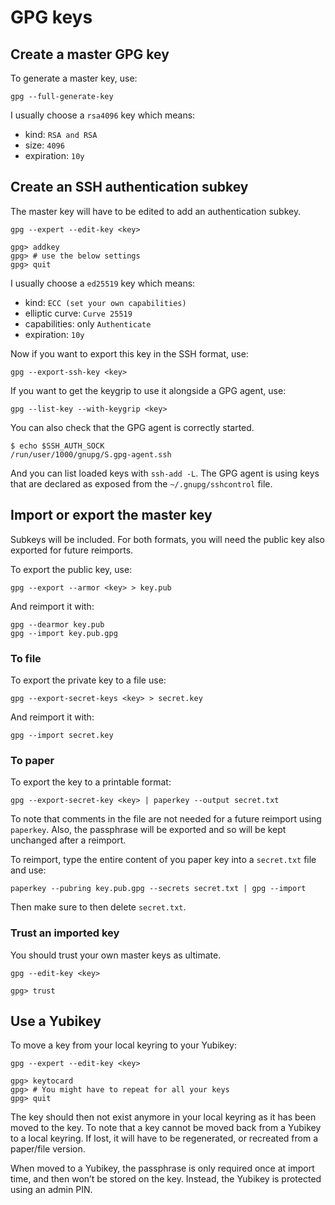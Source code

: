 # GPG keys

## Create a master GPG key

To generate a master key, use:

```
gpg --full-generate-key
```

I usually choose a `rsa4096` key which means: 
* kind: `RSA and RSA`
* size: `4096`
* expiration: `10y`

## Create an SSH authentication subkey

The master key will have to be edited to add an authentication subkey.

```
gpg --expert --edit-key <key>

gpg> addkey
gpg> # use the below settings
gpg> quit
```

I usually choose a `ed25519` key which means: 
* kind: `ECC (set your own capabilities)`
* elliptic curve: `Curve 25519`
* capabilities: only `Authenticate`
* expiration: `10y`

Now if you want to export this key in the SSH format, use:

```
gpg --export-ssh-key <key>
```

If you want to get the keygrip to use it alongside a GPG agent, use:

```
gpg --list-key --with-keygrip <key>
```

You can also check that the GPG agent is correctly started.

```
$ echo $SSH_AUTH_SOCK
/run/user/1000/gnupg/S.gpg-agent.ssh
```

And you can list loaded keys with `ssh-add -L`. The GPG agent is using keys that are declared as exposed from the `~/.gnupg/sshcontrol` file.

## Import or export the master key

Subkeys will be included. For both formats, you will need the public key also exported for future reimports.

To export the public key, use:

```
gpg --export --armor <key> > key.pub
```

And reimport it with:

```
gpg --dearmor key.pub
gpg --import key.pub.gpg
```

### To file

To export the private key to a file use:

```
gpg --export-secret-keys <key> > secret.key
```

And reimport it with:

```
gpg --import secret.key
```

### To paper

To export the key to a printable format:

```
gpg --export-secret-key <key> | paperkey --output secret.txt
```

To note that comments in the file are not needed for a future reimport using `paperkey`. Also, the passphrase will be exported and so will be kept unchanged after a reimport.

To reimport, type the entire content of you paper key into a `secret.txt` file and use: 

```
paperkey --pubring key.pub.gpg --secrets secret.txt | gpg --import
```

Then make sure to then delete `secret.txt`.

### Trust an imported key

You should trust your own master keys as ultimate.

```
gpg --edit-key <key>

gpg> trust
```

## Use a Yubikey

To move a key from your local keyring to your Yubikey:

```
gpg --expert --edit-key <key>

gpg> keytocard
gpg> # You might have to repeat for all your keys
gpg> quit
```

The key should then not exist anymore in your local keyring as it has been moved to the key. To note that a key cannot be moved back from a Yubikey to a local keyring. If lost, it will have to be regenerated, or recreated from a paper/file version.

When moved to a Yubikey, the passphrase is only required once at import time, and then won’t be stored on the key. Instead, the Yubikey is protected using an admin PIN.
